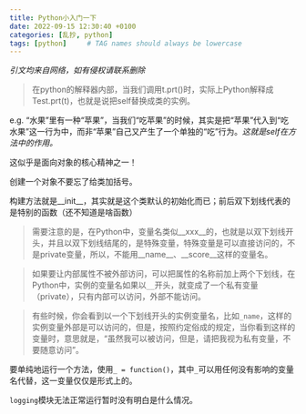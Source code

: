 ```yaml
---
title: Python小入门一下
date: 2022-09-15 12:30:40 +0100
categories: [乱抄, python]
tags: [python]     # TAG names should always be lowercase
---
```

*引文均来自网络，如有侵权请联系删除*

> 在python的解释器内部，当我们调用t.prt()时，实际上Python解释成Test.prt(t)，也就是说把self替换成类的实例。

e.g. “水果”里有一种“苹果”，当我们“吃苹果”的时候，其实是把“苹果”代入到“吃水果”这一行为中，而非“苹果”自己又产生了一个单独的“吃”行为。*这就是self在方法中的作用。*

这似乎是面向对象的核心精神之一！

创建一个对象不要忘了给类加括号。

构建方法就是__init__，其实就是这个类默认的初始化而已；前后双下划线代表的是特别的函数（还不知道是啥函数）

> 需要注意的是，在Python中，变量名类似__xxx__的，也就是以双下划线开头，并且以双下划线结尾的，是特殊变量，特殊变量是可以直接访问的，不是private变量，所以，不能用__name__、__score__这样的变量名。

> 如果要让内部属性不被外部访问，可以把属性的名称前加上两个下划线，在Python中，实例的变量名如果以`__`开头，就变成了一个私有变量（private），只有内部可以访问，外部不能访问。

> 有些时候，你会看到以一个下划线开头的实例变量名，比如`_name`，这样的实例变量外部是可以访问的，但是，按照约定俗成的规定，当你看到这样的变量时，意思就是，“虽然我可以被访问，但是，请把我视为私有变量，不要随意访问”。 

要单纯地运行一个方法，使用`_ = function()`，其中`_`可以用任何没有影响的变量名代替，这一变量仅仅是形式上的。

`logging`模块无法正常运行暂时没有明白是什么情况。
